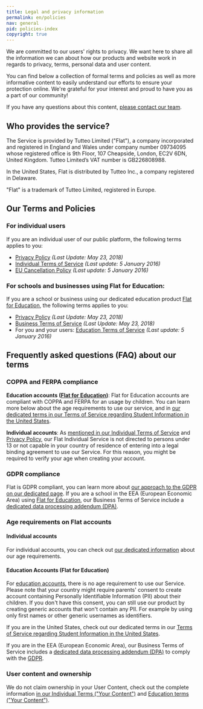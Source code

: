 ```yaml
---
title: Legal and privacy information
permalink: en/policies
nav: general
pid: policies-index
copyright: true
---
```


We are committed to our users' rights to privacy. We want here to share all the information we can about how our products and website work in regards to privacy, terms, personal data and user content.

You can find below a collection of formal terms and policies as well as more informative content to easily understand our efforts to ensure your protection online. We're grateful for your interest and proud to have you as a part of our community!

If you have any questions about this content, [please contact our team](https://flat.io/support).

## Who provides the service?

The Service is provided by Tutteo Limited ("Flat"), a company incorporated and registered in England and Wales under company number 09734095 whose registered office is 9th Floor, 107 Cheapside, London, EC2V 6DN, United Kingdom. Tutteo Limited’s VAT number is GB226808988.

In the United States, Flat is distributed by Tutteo Inc., a company registered in Delaware.

"Flat" is a trademark of Tutteo Limited, registered in Europe.

## Our Terms and Policies

### For individual users

If you are an individual user of our public platform, the following terms applies to you:

* [Privacy Policy](/help/en/policies/privacy-policy.html) *(Last Update: May 23, 2018)*
* [Individual Terms of Service](/help/en/policies/terms-of-service-individual.html) *(Last update: 5 January 2016)*
* [EU Cancellation Policy](/help/en/policies/cancellation-policy.html) *(Last update: 5 January 2016)*

### For schools and businesses using Flat for Education:

If you are a school or business using our dedicated education product [Flat for Education](https://flat.io/edu), the following terms applies to you:

* [Privacy Policy](/help/en/policies/privacy-policy.html) *(Last Update: May 23, 2018)*
* [Business Terms of Service](/help/en/policies/terms-of-service-business.html) *(Last Update: May 23, 2018)*
* For you and your users: [Education Terms of Service](/help/en/policies/terms-of-service-education.html) *(Last update: 5 January 2016)*

## Frequently asked questions (FAQ) about our terms

### COPPA and FERPA compliance

**Education accounts ([Flat for Education](https://flat.io/edu))**: Flat for Education accounts are compliant with COPPA and FERPA for an usage by children. You can learn more below about the age requirements to use our service, and in [our dedicated terms in our Terms of Service regarding Student Information in the United States](/help/en/policies/terms-of-service-business.html#12-student-information--united-states).

**Individual accounts**: As [mentioned in our Individual Terms of Service](/help/en/policies/terms-of-service-individual.html#5-setting-up-an-account) and [Privacy Policy](/help/en/policies/privacy-policy.html#6-our-policy-towards-children), our Flat Individual Service is not directed to persons under 13 or not capable in your country of residence of entering into a legal binding agreement to use our Service. For this reason, you might be required to verify your age when creating your account.

### GDPR compliance

Flat is GDPR compliant, you can learn more about [our approach to the GDPR on our dedicated page](/help/en/general/gdpr-introduction.html). If you are a school in the EEA (European Economic Area) using [Flat for Education](https://flat.io/edu), our Business Terms of Service include a [dedicated data processing addendum (DPA)](). 

### Age requirements on Flat accounts

#### Individual accounts

For individual accounts, you can check out [our dedicated information](/help/en/policies/required-age.html) about our age requirements.

#### Education Accounts (Flat for Education)

For [education accounts](https://flat.io/edu), there is no age requirement to use our Service. Please note that your country might require parents' consent to create account containing Personally Identifiable Information (PII) about their children. If you don't have this consent, you can still use our product by creating generic accounts that won't contain any PII. For example by using only first names or other generic usernames as identifiers.

If you are in the United States, check out our dedicated terms in our [Terms of Service regarding Student Information in the United States](/help/en/policies/terms-of-service-business.html#12-student-information--united-states).

If you are in the EEA (European Economic Area), our Business Terms of Service includes a [dedicated data processing addendum (DPA)]() to comply with the [GDPR](/help/en/general/gdpr-introduction.html).

### User content and ownership

We do not claim ownership in your User Content, check out the complete information [in our Individual Terms ("Your Content")](/help/en/policies/terms-of-service-individual.html#10-your-content) and [Education terms ("Your Content")](/help/en/policies/terms-of-service-education.html#8-your-content).